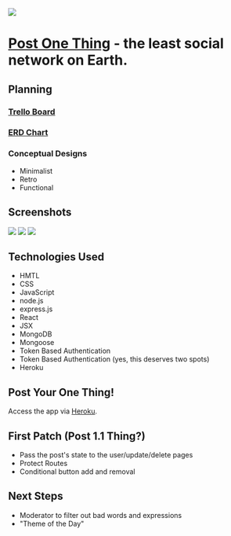 <img src="https://i.imgur.com/15cn8e0.png">

# [Post One Thing](https://postonething.herokuapp.com/) - the least social network on Earth.

## Planning
### [Trello Board](https://trello.com/b/ag0qPUHO/post-one-thing)

### [ERD Chart](https://lucid.app/lucidchart/47abfa66-4602-4baa-8fe7-5e1872e4007b/edit?viewport_loc=-11%2C-56%2C2219%2C1065%2C0_0)

### Conceptual Designs
- Minimalist
- Retro
- Functional

## Screenshots

<img src="https://i.imgur.com/ONoxkmq.png">

<img src="https://i.imgur.com/N1tIC9W.png">

<img src="https://i.imgur.com/E0Zt9PW.png">

## Technologies Used
- HMTL
- CSS
- JavaScript
- node.js
- express.js
- React
- JSX
- MongoDB
- Mongoose
- Token Based Authentication
- Token Based Authentication (yes, this deserves two spots)
- Heroku

## Post Your One Thing!

Access the app via [Heroku](https://postonething.herokuapp.com/).

## First Patch (Post 1.1 Thing?)
- Pass the post's state to the user/update/delete pages
- Protect Routes
- Conditional button add and removal


## Next Steps
- Moderator to filter out bad words and expressions
- "Theme of the Day"
